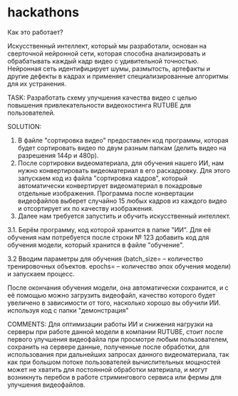 # hackathons

   Как это работает?

Искусственный интеллект, который мы разработали, основан на сверточной нейронной сети, которая способна анализировать и обрабатывать каждый кадр видео с удивительной точностью. Нейронная сеть идентифицирует шумы, размытость, артефакты и другие дефекты в кадрах и применяет специализированные алгоритмы для их устранения.

TASK: Разработать схему улучшения качества видео с целью повышения привлекательности видеохостинга RUTUBE для пользователей.

SOLUTION: 
1. В файле "сортировка видео" предоставлен код программы, которая будет сортировать видео по двум разным папкам (делить видео на разрешения 144p и 480p).
2. После сортировки видеоматериала, для обучения нашего ИИ, нам нужно конвертировать видеоматериал в его раскадровку. Для этого запускаем код из файла "сортировка кадров", который автоматически конвертирует видеоматериал в покадровые отдельные изображения. Программа после конвертации видеофайлов выберет случайно 15 любых кадров из каждого видео и отсортирует их по качеству изображения.
3. Далее нам требуется запустить и обучить искусственный интеллект.

3.1. Берём программу, код которой хранится в папке "ИИ". Для её обучения нам потребуется после строки № 123 добавить код для обучения модели, который хранится в файле "обучение".

3.2 Вводим параметры для обучения (batch_size= – количество тренировочных объектов. epochs= – количество эпох обучения модели) и запускаем процесс.



После окончания обучения модели, она автоматически сохранится, и с её помощью можно загрузить видеофайл, качество которого будет увеличено в зависимости от того, насколько хорошо вы обучили ИИ.
используя код с папки "демонстрация"


COMMENTS: Для оптимизации работы ИИ и снижения нагрузки на серверы при работе данной модели в компании RUTUBE, стоит после первого улучшения видеофайла при просмотре любым пользователем, сохранить на сервере данные, полученные после обработки, для использования при дальнейших запросах данного видеоматериала, так как при большом потоке пользователей вычислительных мощностей может не хватить для постоянной обработки материала, и могут возникнуть перебои в работе стримингового сервиса или фермы для улучшения видеофайлов.


